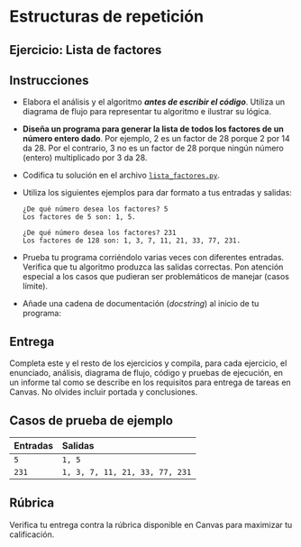 # Estructuras de repetición
## Ejercicio: Lista de factores


## Instrucciones
- Elabora el análisis y el algoritmo ***antes de escribir el código***. Utiliza un diagrama de flujo para representar tu algoritmo e ilustrar su lógica.

- **Diseña un programa para generar la lista de todos los factores de un número entero dado**. Por ejemplo, 2 es un factor de 28 porque 2 por 14 da 28. Por el contrario, 3 no es un factor de 28 porque ningún número (entero) multiplicado por 3 da 28.

- Codifica tu solución en el archivo [`lista_factores.py`](/lista_factores.py).
   
- Utiliza los siguientes ejemplos para dar formato a tus entradas y salidas:
  ```
  ¿De qué número desea los factores? 5
  Los factores de 5 son: 1, 5.
  
  ¿De qué número desea los factores? 231
  Los factores de 128 son: 1, 3, 7, 11, 21, 33, 77, 231.
  ```
  
- Prueba tu programa corriéndolo varias veces con diferentes entradas. Verifica que tu algoritmo produzca las salidas correctas. Pon atención especial a los casos que pudieran ser problemáticos de manejar (casos límite).

- Añade una cadena de documentación (*docstring*) al inicio de tu programa:
  
## Entrega
Completa este y el resto de los ejercicios y compila, para cada ejercicio, el enunciado, análisis, diagrama de flujo, código y pruebas de ejecución, en un informe tal como se describe en los requisitos para entrega de tareas en Canvas. No olvides incluir portada y conclusiones.

## Casos de prueba de ejemplo
| Entradas | Salidas |
|:---------|:--------|
| `5` | `1, 5` |
| `231` | `1, 3, 7, 11, 21, 33, 77, 231` |

## Rúbrica
Verifica tu entrega contra la rúbrica disponible en Canvas para maximizar tu calificación.